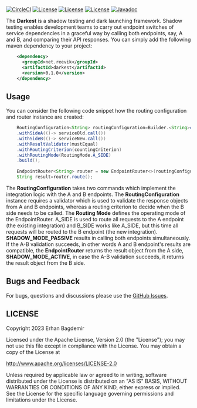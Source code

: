 <br/>

[![CircleCI](https://dl.circleci.com/status-badge/img/circleci/MijSkLN7jgimc5d7X5xmw1/Cme7KtQEisA8WcpiPBhMCP/tree/main.svg?style=svg&circle-token=7010818212d0b87edb68ac4e0ad06609d52f7426)](https://dl.circleci.com/status-badge/redirect/circleci/MijSkLN7jgimc5d7X5xmw1/Cme7KtQEisA8WcpiPBhMCP/tree/main)
[![License](https://img.shields.io/badge/License-Apache%202.0-blue.svg)](https://opensource.org/licenses/Apache-2.0)
[![License](https://img.shields.io/badge/JDK-21%20-orange.svg)](https://github.com/reevik/darkest/wiki/Java-Support)
[![License](https://img.shields.io/badge/Release-0.1.0%20-green.svg)](https://central.sonatype.com/artifact/net.reevik/darkest)
[![Javadoc](https://img.shields.io/badge/Javadoc%20-red.svg)](https://reevik.github.io/darkest/)

The **Darkest** is a shadow testing and dark launching framework. Shadow testing enables development teams to
carry out endpoint switches of service dependencies in a
graceful way by calling both endpoints, say, A and B, and comparing their API responses. You can
simply add the following maven dependency to your project:

```xml
    <dependency>
      <groupId>net.reevik</groupId>
      <artifactId>darkest</artifactId>
      <version>0.1.0</version>
    </dependency>
```

## Usage

You can consider the following code snippet how the routing configuration and router instance are created: 

```java
    RoutingConfiguration<String> routingConfiguration=Builder.<String>create()
    .withSideA(()-> serviceOld.call())
    .withSideB(()-> serviceNew.call())
    .withResultValidator(mustEqual)
    .withRoutingCriterion(countingCriterion)
    .withRoutingMode(RoutingMode.A_SIDE)
    .build();
    
    EndpointRouter<String> router = new EndpointRouter<>(routingConfiguration);
    String result=router.route();
```

The **RoutingConfiguration** takes two commands which implement the integration logic with the A and B endpoints. The **RoutingConfiguration** instance requires a validator which is used to validate the response objects from A and B endpoints, whereas a routing criterion to decide when the B side needs to 
be called. The **Routing Mode** defines the operating mode of the EndpointRouter. A_SIDE is used to route all requests to the A endpoint (the existing integration) and B_SIDE works like A_SIDE, but this time all requests will be routed to the B endpoint (the new integration). **SHADOW_MODE_PASSIVE** results in calling both endpoints simultaneously. If the A-B validation succeeds, in other words A and B endpoint's results are compatible, the **EndpointRouter** returns the result object from the A side, **SHADOW_MODE_ACTIVE**, in case the A-B validation succeeds, it returns the result object from the B side.

## Bugs and Feedback

For bugs, questions and discussions please use
the [GitHub Issues](https://github.com/notingolmo/darkest/issues).

 
## LICENSE

Copyright 2023 Erhan Bagdemir

Licensed under the Apache License, Version 2.0 (the "License");
you may not use this file except in compliance with the License.
You may obtain a copy of the License at

http://www.apache.org/licenses/LICENSE-2.0

Unless required by applicable law or agreed to in writing, software
distributed under the License is distributed on an "AS IS" BASIS,
WITHOUT WARRANTIES OR CONDITIONS OF ANY KIND, either express or implied.
See the License for the specific language governing permissions and
limitations under the License.

[license]:LICENSE-2.0.txt
[license img]:https://img.shields.io/badge/License-Apache%202-blue.svg

